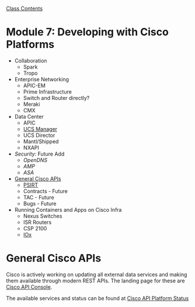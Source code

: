 [Class Contents](../README.md)

# Module 7: Developing with Cisco Platforms

* Collaboration
  * Spark
  * Tropo
* Enterprise Networking
  * APIC-EM
  * Prime Infrastructure
  * Switch and Router directly?
  * Meraki
  * CMX
* Data Center
  * APIC
  * [UCS Manager](#/ucs_manager/UCSProgrammability.md)
  * UCS Director
  * Mantl/Shipped
  * NXAPI
* _Security_: Future Add
  * _OpenDNS_
  * _AMP_
  * _ASA_
* [General Cisco APIs](#general-cisco-apis)
  * [PSIRT](PSIRT.md)
  * Contracts - Future
  * TAC - Future
  * Bugs - Future
* Running Containers and Apps on Cisco Infra
  * Nexus Switches
  * ISR Routers
  * CSP 2100
  * [IOx](IOx.md)

# General Cisco APIs

Cisco is actively working on updating all external data services and making them available through modern REST APIs.  The landing page for these are [Cisco API Console](https://apiconsole.cisco.com).  

The available services and status can be found at [Cisco API Platform Status](https://apiconsole.cisco.com/status)